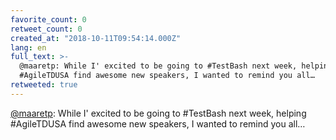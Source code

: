 ```yaml
---
favorite_count: 0
retweet_count: 0
created_at: "2018-10-11T09:54:14.000Z"
lang: en
full_text: >-
  @maaretp: While I' excited to be going to #TestBash next week, helping
  #AgileTDUSA find awesome new speakers, I wanted to remind you all…
retweeted: true
---
```


[@maaretp](https://twitter.com/maaretp): While I' excited to be going to
#TestBash next week, helping #AgileTDUSA find awesome new speakers, I wanted to
remind you all…
